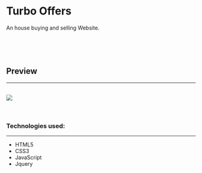 # Turbo Offers
<p>An house buying and selling Website.</p>

<br/>
<br/>
<br/>
<h2>Preview</h3>
<hr/>
<br/>
<img src='https://github.com/Nick9499/ShopCart1/blob/main/front_end/public/images/preview.png'>
<br/>
<br/>
<br/>

<h3>Technologies used: </h3>
<hr/>
<ul>
<li>HTML5</li>
<li>CSS3</li>
<li>JavaScript</li>
 <li>Jquery</li>


</ul>
